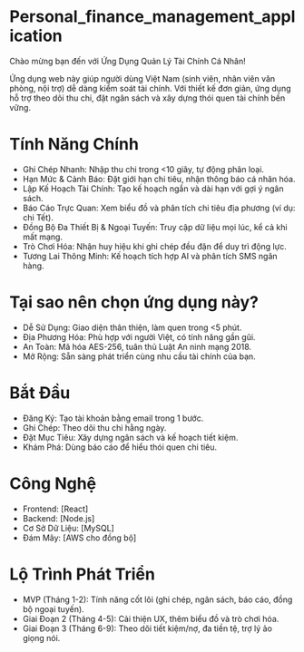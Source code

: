 # Personal_finance_management_application
Chào mừng bạn đến với Ứng Dụng Quản Lý Tài Chính Cá Nhân!

Ứng dụng web này giúp người dùng Việt Nam (sinh viên, nhân viên văn phòng, nội trợ) dễ dàng kiểm soát tài chính. Với thiết kế đơn giản, ứng dụng hỗ trợ theo dõi thu chi, đặt ngân sách và xây dựng thói quen tài chính bền vững.

# Tính Năng Chính
- Ghi Chép Nhanh: Nhập thu chi trong <10 giây, tự động phân loại.
- Hạn Mức & Cảnh Báo: Đặt giới hạn chi tiêu, nhận thông báo cá nhân hóa.
- Lập Kế Hoạch Tài Chính: Tạo kế hoạch ngắn và dài hạn với gợi ý ngân sách.
- Báo Cáo Trực Quan: Xem biểu đồ và phân tích chi tiêu địa phương (ví dụ: chi Tết).
- Đồng Bộ Đa Thiết Bị & Ngoại Tuyến: Truy cập dữ liệu mọi lúc, kể cả khi mất mạng.
- Trò Chơi Hóa: Nhận huy hiệu khi ghi chép đều đặn để duy trì động lực.
- Tương Lai Thông Minh: Kế hoạch tích hợp AI và phân tích SMS ngân hàng.
# Tại sao nên chọn ứng dụng này?
- Dễ Sử Dụng: Giao diện thân thiện, làm quen trong <5 phút.
- Địa Phương Hóa: Phù hợp với người Việt, có tính năng gần gũi.
- An Toàn: Mã hóa AES-256, tuân thủ Luật An ninh mạng 2018.
- Mở Rộng: Sẵn sàng phát triển cùng nhu cầu tài chính của bạn.
# Bắt Đầu
- Đăng Ký: Tạo tài khoản bằng email trong 1 bước.
- Ghi Chép: Theo dõi thu chi hằng ngày.
- Đặt Mục Tiêu: Xây dựng ngân sách và kế hoạch tiết kiệm.
- Khám Phá: Dùng báo cáo để hiểu thói quen chi tiêu.
# Công Nghệ
- Frontend: [React]
- Backend: [Node.js]
- Cơ Sở Dữ Liệu: [MySQL]
- Đám Mây: [AWS cho đồng bộ]
# Lộ Trình Phát Triển
- MVP (Tháng 1-2): Tính năng cốt lõi (ghi chép, ngân sách, báo cáo, đồng bộ ngoại tuyến).
- Giai Đoạn 2 (Tháng 4-5): Cải thiện UX, thêm biểu đồ và trò chơi hóa.
- Giai Đoạn 3 (Tháng 6-9): Theo dõi tiết kiệm/nợ, đa tiền tệ, trợ lý ảo giọng nói.
